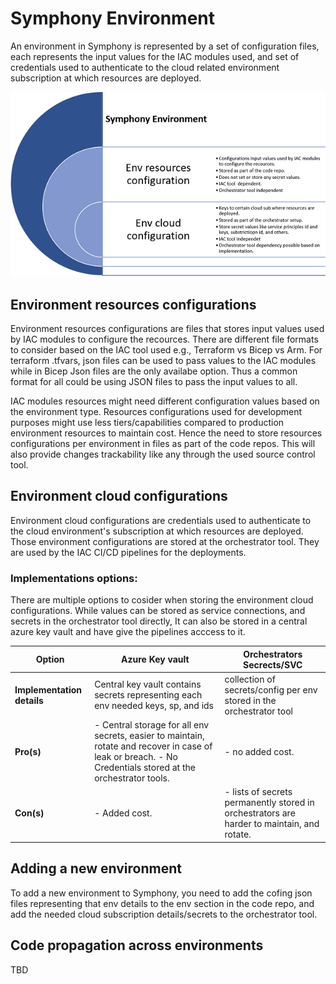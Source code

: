 # Symphony Environment

An environment in Symphony is represented by a set of configuration files, each represents the input values for the IAC modules used,  and set of credentials used to authenticate to the cloud related environment subscription at which resources are deployed.


![Workflow steps](images/environment.png)

## Environment resources configurations

Environment resources configurations are files that stores input values used by IAC modules to configure the recources. There are different file formats to consider based on the IAC tool used e.g., Terraform vs Bicep vs Arm. For terraform .tfvars, json files can be used to pass values to the IAC modules while in Bicep Json files are the only availabe option. Thus a common format for all could be using JSON files to pass the input values to all.


IAC modules resources might need different configuration values based on the environment type. Resources configurations used for development purposes might use less tiers/capabilities compared to production environment resources to maintain cost. Hence the need to store resources configurations per environment in files as part of the code repos. This will also provide changes trackability like any through the used source control tool.

## Environment cloud configurations
Environment cloud configurations are credentials used to authenticate to the cloud environment's subscription at which resources are deployed. Those environment configurations are stored at the orchestrator tool. They are used by the IAC CI/CD pipelines for the deployments.

### Implementations options:

There are multiple options to cosider when storing the environment cloud configurations. While values can be stored as service connections, and secrets in the orchestrator tool directly, It can also be stored in a central azure key vault and have give the pipelines acccess to it.


| **Option**                 | **Azure Key vault**                                                                                                                                           | **Orchestrators Secrects/SVC**                                                              |
|----------------------------|---------------------------------------------------------------------------------------------------------------------------------------------------------------|---------------------------------------------------------------------------------------------|
| **Implementation details** | Central key vault contains secrets representing each env needed keys, sp, and ids                                                                             | collection of secrets/config per env stored in the orchestrator tool                        |
| **Pro(s)**                 | - Central storage for all env secrets, easier to maintain, rotate and recover in case of leak or breach.  - No Credentials stored at the orchestrator tools.  | - no added cost.                                                                            |
| **Con(s)**                 | - Added cost.                                                                                                                                                 | - lists of secrets permanently stored in orchestrators are harder to maintain, and rotate.  |


## Adding a new environment

To add a new environment to Symphony, you need to add the cofing json files representing that env details to the env section in the code repo, and add the needed cloud subscription details/secrets to the orchestrator tool.

## Code propagation across environments 

TBD
